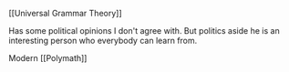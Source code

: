 [[Universal Grammar Theory]] 

Has some political opinions I don't agree with. But politics aside he is an interesting person who everybody can learn from.

Modern [[Polymath]] 